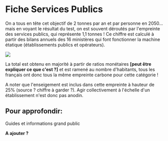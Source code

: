 # Fiche Services Publics

On a tous en tête cet objectif de 2 tonnes par an et par personne en 2050... mais en voyant le résultat du test, on est souvent déroutés par l'empreinte des services publics, qui représente 1,1 tonnes ! Ce chiffre est calculé à partir des bilans annuels des 16 ministères qui font fonctionner la machine étatique (établissements publics et opérateurs).

![](https://codimd.s3.shivering-isles.com/demo/uploads/55c84c826662ee144f2d26f6c.png)

La total est obtenu en majorité à partir de ratios monétaires **[peut être expliquer ce que c'est ?]** et est ramené au nombre d'habitants, tous les français ont donc tous la même empreinte carbone pour cette catégorie !

A noter que l'enseigement est inclus dans cette empreinte à hauteur de 25% (source ? chiffre à garder ?). Agir collectivement à l'échelle d'un établissement n'est donc pas anodin.

## Pour approfondir:

Guides et informations grand public

**A ajouter ?**
